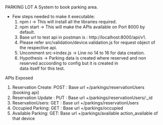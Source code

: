 PARKING LOT
     A System to book parking area.

- Few steps needed to make it executable:
   1. npm i ->
      This will install all the libraries required.
   2. npm start ->
      This will make the APIs available on Port 8000 by default.
   3. Base url to test api in postman is : http://localhost:8000/api/v1.
   4. Please refer src/validation/device.validation.js for request object of the respective api.
   5. Uncomment src->index.js -> Line no 14 to 16 for data creation. 
   6. Hypothesis -> Parking data is created where reserved and non reserved accoording to config but it is created in  
      data itself for this test.


APIs Exposed
1. Reservation Create: POST : Base url +/parkings/reservationUsers (booking api) 
2. Reservation Update : PUT : Base url +/parkings/reservationUsers/:_id
3. ReservationUsers: GET : Base url +/parkings/reservationUsers
4. Occupied Parking: GET : Base url +/parkings/occupied
5. Available Parking: GET: Base url +/parkings/available action_available of that device
